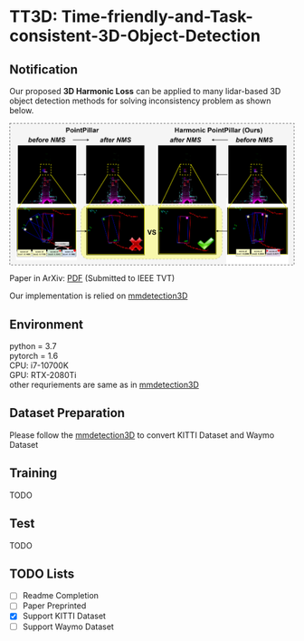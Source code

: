 # TT3D: Time-friendly-and-Task-consistent-3D-Object-Detection
  
## Notification  

Our proposed **3D Harmonic Loss** can be applied to many lidar-based 3D object detection methods for solving inconsistency problem as shown below.

<p align="center">
<img src="vis.png" alt="Alleviating inconsistency problem in 3D detection via our proposed 3D harmonic loss" align="middle" width="1000"/>
</p>

Paper in ArXiv: [PDF](https://arxiv.org/pdf/2211.03407.pdf) (Submitted to IEEE TVT)

Our implementation is relied on [mmdetection3D](https://github.com/open-mmlab/mmdetection3d)

## Environment    
python = 3.7  
pytorch = 1.6    
CPU: i7-10700K  
GPU: RTX-2080Ti  
other requriements are same as in [mmdetection3D](https://github.com/open-mmlab/mmdetection3d)

## Dataset Preparation  
Please follow the  [mmdetection3D](https://github.com/open-mmlab/mmdetection3d) to convert KITTI Dataset and Waymo Dataset     

## Training   
TODO   

## Test
TODO         

## TODO Lists
- [ ] Readme Completion
- [ ] Paper Preprinted
- [X] Support KITTI Dataset
- [ ] Support Waymo Dataset
